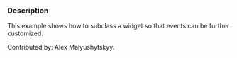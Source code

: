 ### Description

This example shows how to subclass a widget so that events can be further customized.

Contributed by: Alex Malyushytskyy.
